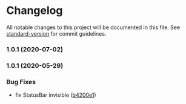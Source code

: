 # Changelog

All notable changes to this project will be documented in this file. See [standard-version](https://github.com/conventional-changelog/standard-version) for commit guidelines.

### 1.0.1 (2020-07-02)

### 1.0.1 (2020-05-29)


### Bug Fixes

* fix StatusBar invisible ([b4200e1](https://github.com/tuya/tuya-panel-demo/commit/b4200e1f6bd0947a647e4d14392d2ca07df9c7d6))
